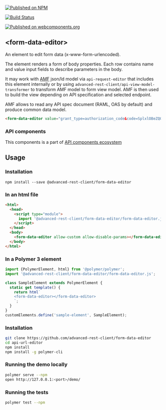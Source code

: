 [![Published on NPM](https://img.shields.io/npm/v/@advanced-rest-client/form-data-editor.svg)](https://www.npmjs.com/package/@advanced-rest-client/form-data-editor)

[![Build Status](https://travis-ci.org/advanced-rest-client/form-data-editor.svg?branch=stage)](https://travis-ci.org/advanced-rest-client/form-data-editor)  

[![Published on webcomponents.org](https://img.shields.io/badge/webcomponents.org-published-blue.svg)](https://www.webcomponents.org/element/advanced-rest-client/form-data-editor)

## &lt;form-data-editor&gt;

An element to edit form data (x-www-form-urlencoded).

The element renders a form of body properties. Each row contains name and value input
fields to describe parameters in the body.

It may work with [AMF](https://github.com/mulesoft/amf) json/ld model via `api-request-editor` that includes this element internally or by using `advanced-rest-client/api-view-model-transformer` to transform AMF model to form view model.
AMF is then used to build the view depending on API specification and selected endpoint.

AMF allows to read any API spec document (RAML, OAS by default) and produce common data model.


```html
<form-data-editor value="grant_type=authorization_code&code=SplxlOBeZQQYbYS6WxSbIA&redirect_uri=https%3A%2F%2Fclient%2Eexample%2Ecom%2Fcb" allow-custom allow-disable-params></form-data-editor>
```

### API components

This components is a part of [API components ecosystem](https://elements.advancedrestclient.com/)

## Usage

### Installation
```
npm install --save @advanced-rest-client/form-data-editor
```

### In an html file

```html
<html>
  <head>
    <script type="module">
      import '@advanced-rest-client/form-data-editor/form-data-editor.js';
    </script>
  </head>
  <body>
    <form-data-editor allow-custom allow-disable-params></form-data-editor>
  </body>
</html>
```

### In a Polymer 3 element

```js
import {PolymerElement, html} from '@polymer/polymer';
import '@advanced-rest-client/form-data-editor/form-data-editor.js';

class SampleElement extends PolymerElement {
  static get template() {
    return html`
    <form-data-editor></form-data-editor>
    `;
  }
}
customElements.define('sample-element', SampleElement);
```

### Installation

```sh
git clone https://github.com/advanced-rest-client/form-data-editor
cd api-url-editor
npm install
npm install -g polymer-cli
```

### Running the demo locally

```sh
polymer serve --npm
open http://127.0.0.1:<port>/demo/
```

### Running the tests
```sh
polymer test --npm
```
